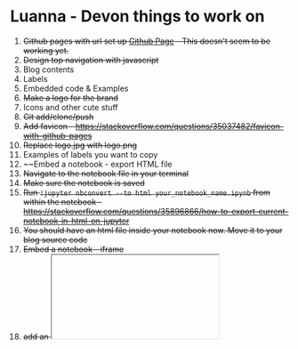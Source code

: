 # Luanna - Devon things to work on

1. ~~Github pages with url set up [Github Page](https://pages.github.com) - This doesn't seem to be working yet.~~
2. ~~Design top navigation with javascript~~
3. Blog contents
4. Labels
5. Embedded code & Examples
6. ~~Make a logo for the brand~~
7. Icons and other cute stuff
8. ~~Git add/clone/push~~
9. ~~Add favicon - https://stackoverflow.com/questions/35037482/favicon-with-github-pages~~
10. ~~Replace logo.jpg with logo.png~~
11. Examples of labels you want to copy
12. ~~Embed a notebook - export HTML file
  1. ~~Navigate to the notebook file in your terminal~~
  2. ~~Make sure the notebook is saved~~
  3. ~~Run `!jupyter nbconvert --to html your_notebook_name.ipynb` from within the notebook - https://stackoverflow.com/questions/35896866/how-to-export-current-notebook-in-html-on-jupyter~~
  4. ~~You should have an html file inside your notebook now. Move it to your blog source code~~
13. ~~Embed a notebook - iframe~~
  1. ~~add an <iframe /> tag to the blog page you want to use - https://www.w3schools.com/html/html_iframe.asp~~
  2. ~~set the `src` attribute to the location of your html file~~
  3. ~~style the Iframe on the page. In order to make it render the way we like we might have to edit the html file ~~

## Embedded python

1. Tutorial - http://skulpt.org/using.html
2. Add these js includes to your head `<script src="http://www.skulpt.org/js/skulpt.min.js" type="text/javascript"></script>` and `<script src="http://www.skulpt.org/js/skulpt-stdlib.js" type="text/javascript"></script> ` underneath your jquery include
3. Add an HTML element on your page with an id `output`
4. Add the JS in the totorial above to your javascript
5. Here's an example of someone using that to embed a game instead https://stackoverflow.com/questions/30581869/embedding-python-game-into-html-using-skulpt

## Sign in with Google
1. Tutorial - https://www.intricatecloud.io/2019/07/adding-google-sign-in-to-your-webapp-pt-1/
2. Go to the Google API Console - https://console.developers.google.com/apis/dashboard
3. Create a new project, or use an existing project if you already have one set up.
4. Then click on Credentials -> Create Credentials -> OAuth Client ID
5. `Name: google-auth-demo, Authorized Javascript Origins: https://lua-sketch.github.io/, Authorized Redirect URIs: empty`
6. Save your Client ID and Client secret
7. Add this js include to your head `<script src="https://apis.google.com/js/platform.js" async defer></script>`
8. Add this js includ to your head `<meta name="google-signin-client_id" content="your-client-id-goes-here">`
9. Add Html element to your page with the `.g-signin2` classname `<div class="g-signin2"></div>`
10. Add another HTML element on your page with `data-onsuccess` attribute `<div class="g-signin2" data-onsuccess="onSignIn"></div>`
11. Create function in your script called `onSignIn` following the tutorial above
12. Set a logged in cookie in the onSignIn function - https://www.w3schools.com/js/js_cookies.asp
13. Cookies will be stored for your enitre domain, so now on other pages you can read the cookie in javascript and show other elements - https://stackoverflow.com/questions/5639346/what-is-the-shortest-function-for-reading-a-cookie-by-name-in-javascript

## Pagination
// TODO Devon to write a tutorial

## State control (save their progress for code, or quiz - similar to firebase)
// TODO Devon to write a tutorial



## Nice to haves
1. ~~Google translate to and from Portuguese - https://www.w3schools.com/howto/howto_google_translate.asp~~ - costs money not worth it
2. ~~Embedded videos tiktok - https://developers.tiktok.com/doc/Embed, youtube https://www.w3schools.com/html/html_youtube.asp~~ - tiktok isn't our thing
3. ~~Quizzes~~
